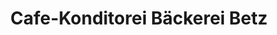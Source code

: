 ---
title: "Cafe-Konditorei Bäckerei Betz"
url: /schrems/cafe-konditorei-baeckerei-betz/
shop: Bäckerei
---